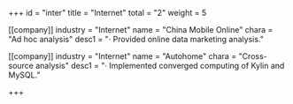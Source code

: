 +++
id = "inter"
title = "Internet"
total = "2"
weight = 5

[[company]]
industry = "Internet"
name = "China Mobile Online"
chara = "Ad hoc analysis"
desc1 = "· Provided online data marketing analysis."

[[company]]
industry = "Internet"
name = "Autohome"
chara = "Cross-source analysis"
desc1 = "· Implemented converged computing of Kylin and MySQL."

+++
